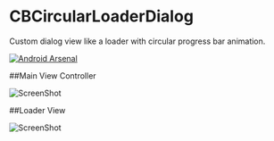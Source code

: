 # CBCircularLoaderDialog

  Custom dialog view like a loader with circular progress bar animation.


[![Android Arsenal](https://img.shields.io/badge/Android%20Arsenal-CBCircularLoaderDialog-brightgreen.svg?style=flat)](https://android-arsenal.com/details/1/1383)

##Main View Controller

![ScreenShot](https://github.com/cbedoy/CBCircularLoaderDialog/blob/master/uix/view_controller.png)

##Loader View

![ScreenShot](https://raw.githubusercontent.com/cbedoy/CBCircularLoaderDialog/master/uix/loader.png)

